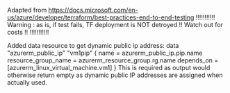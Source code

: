 Adapted from https://docs.microsoft.com/en-us/azure/developer/terraform/best-practices-end-to-end-testing
!!!!!!!!!!!
Warning : as is, if test fails, TF deployment is NOT detroyed !! Watch out for costs !! 
!!!!!!!!!!!

Added data resource to get dynamic public ip address: 
data "azurerm_public_ip" "vm1pip" {
  name                = azurerm_public_ip.pip.name
  resource_group_name = azurerm_resource_group.rg.name
  depends_on          = [azurerm_linux_virtual_machine.vm1]
}
This is required as output would otherwise return empty as dynamic public IP addresses are assigned when actually used. 

